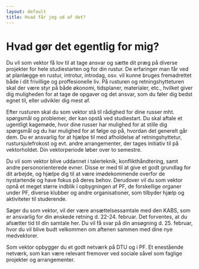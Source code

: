 ```yaml
---
layout: default
title: Hvad får jeg ud af det?
---
```

<h1>Hvad gør det egentlig for mig?</h1>

<p>Du vil som vektor få lov til at tage ansvar og sætte dit præg på diverse projekter for hele studiestarten og for din rustur. De erfaringer man får ved at planlægge en rustur, introtur, introdag, osv. vil kunne bruges fremadrettet både i dit frivillige og proffesionelle liv. På rusturen og retningshytteturen skal der være styr på både økonomi, tidsplaner, materialer, etc., hvilket giver dig muligheden for at tage de opgaver og det ansvar, som du føler dig bedst egnet til, eller udvikler dig mest af. </p>
<p>Efter rusturen skal du som vektor stå til rådighed for dine russer mht. spørgsmål og problemer, der kan opstå ved studiestart. Du skal aftale et ugentligt kagemøde, hvor dine russer har mulighed for at stille dig spørgsmål og du har mulighed for at følge op på, hvordan det generelt går dem. Du er ansvarlig for at hjælpe til med afholdelse af retningshyttetur, rustursjulefrokost og evt. andre arrangementer, der tages initiativ til på vektorholdet. Din vektorperiode løber over to semestre. </p>
<p>Du vil som vektor blive uddannet i talerteknik, konflikthåndtering, samt andre personorienterede evner. Disse er med til at give et godt grundlag for dit arbejde, og hjælpe dig til at være imødekommende overfor de nystartende og have fokus på deres behov. Derudover vil du som vektor opnå et meget større indblik i opbygningen af PF, de forskellige organer under PF, diverse klubber og andre organisationer, som tilbyder hjælp og aktiviteter til studerende. </p>
<p>Søger du som vektor, vil der være ansættelsessamtale med den KABS, som er ansvarlig for din ønskede retning d. 22-24. februar. Det forventes, at du afsætter tid til din samtale her. Du vil få svar på din ansøgning d. 25. februar, hvor du vil blive budt velkommen om aftenen sammen med dine nye medvektorer.</p> 
<p>Som vektor opbygger du et godt netværk på DTU og i PF. Et enestående netværk, som kan være relevant fremover ved sociale såvel som faglige projekter og arrangementer.</p>

